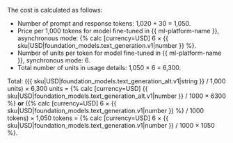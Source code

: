 The cost is calculated as follows:

* Number of prompt and response tokens: 1,020 + 30 = 1,050.
* Price per 1,000 tokens for model fine-tuned in {{ ml-platform-name }}, asynchronous mode: {% calc [currency=USD] 6 × {{ sku|USD|foundation_models.text_generation.v1|number }} %}.
* Number of units per token for model fine-tuned in {{ ml-platform-name }}, synchronous mode: 6.
* Total number of units in usage details: 1,050 × 6 = 6,300.

Total: ({{ sku|USD|foundation_models.text_generation_alt.v1|string }} / 1,000 units) × 6,300 units = {% calc [currency=USD] {{ sku|USD|foundation_models.text_generation_alt.v1|number }} / 1000 × 6300 %} **or** ({% calc [currency=USD] 6 × {{ sku|USD|foundation_models.text_generation.v1|number }} %} / 1000 tokens) × 1,050 tokens = {% calc [currency=USD] 6 × {{ sku|USD|foundation_models.text_generation.v1|number }} / 1000 × 1050 %}.
